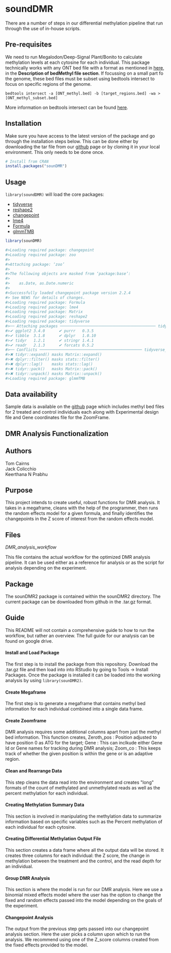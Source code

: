 # soundDMR

There are a number of steps in our differential methylation pipeline that run through the use of in-house scripts.  


## Pre-requisites
We need to run Megalodon/Deep-Signal Plant/Bonito to calculate methylation levels at each cytosine for each individual. This package technically works with any ONT bed file with a format as mentioned in [here](https://www.encodeproject.org/data-standards/wgbs/), in the **Description of bedMethyl file section**. If focussing on a small part fo the genome, these bed files must be subset using bedtools intersect to focus on specific regions of the genome.

``` 
bedtools intersect -a [ONT_methyl.bed] -b [target_regions.bed] -wa > [ONT_methyl_subset.bed]
```
More information on bedtools intersect can be found [here](https://bedtools.readthedocs.io/en/latest/content/tools/intersect.html).


## Installation
Make sure you have access to the latest version of the package and go through the installation steps below. This can be done either by downloading the tar file from our [github](https://github.com/SoundAg/DMR_analysis) page or by cloning it in your local environment.
This only needs to be done once.

<div class=".pkgdown-release">

``` r
# Install from CRAN
install.packages("sounDMR")
```

</div>

## Usage
`library(soundDMR)` will load the core packages:

- [tidyverse](https://tidyverse.org)
- [reshape2](https://www.rdocumentation.org/packages/reshape2/versions/1.4.4)
- [changepoint](https://cran.r-project.org/web/packages/changepoint/changepoint.pdf)
- [lme4](https://cran.r-project.org/web/packages/lme4/lme4.pdf)
- [Formula](https://www.rdocumentation.org/packages/stats/versions/3.6.2/topics/formula)
- [glmmTMB](https://cran.r-project.org/web/packages/glmmTMB/glmmTMB.pdf)

``` r
library(sounDMR)

#>Loading required package: changepoint
#>Loading required package: zoo
#>
#>Attaching package: ‘zoo’
#>
#>The following objects are masked from ‘package:base’:
#>
#>    as.Date, as.Date.numeric
#>
#>Successfully loaded changepoint package version 2.2.4
#> See NEWS for details of changes.
#>Loading required package: Formula
#>Loading required package: lme4
#>Loading required package: Matrix
#>Loading required package: reshape2
#>Loading required package: tidyverse
#>── Attaching packages ────────────────────────────────────────── tidyverse 1.3.2 ──
#>✔ ggplot2 3.4.0      ✔ purrr   0.3.5 
#>✔ tibble  3.1.8      ✔ dplyr   1.0.10
#>✔ tidyr   1.2.1      ✔ stringr 1.4.1 
#>✔ readr   2.1.3      ✔ forcats 0.5.2 
#>── Conflicts ───────────────────────────────────────────── tidyverse_conflicts() ──
#>✖ tidyr::expand() masks Matrix::expand()
#>✖ dplyr::filter() masks stats::filter()
#>✖ dplyr::lag()    masks stats::lag()
#>✖ tidyr::pack()   masks Matrix::pack()
#>✖ tidyr::unpack() masks Matrix::unpack()
#>Loading required package: glmmTMB

```

## Data availability
Sample data is available on the [github](https://github.com/SoundAg/sounDMR) page which includes methyl bed files for 2 treated and control individuals each along with Experimental design file and Gene coordinates file for the ZoomFrame.


## DMR Analysis Functionalization

## Authors
Tom Cairns  
Jack Colicchio  
Keerthana N Prabhu


## Purpose
This project intends to create useful, robust functions for DMR analysis. It takes
in a megaframe, cleans with the help of the programmer, then runs the
random effects model for a given formula, and finally identifies the changepoints
in the Z score of interest from the random effects model. 


## Files
*DMR_analysis_workflow*

This file contains the actual workflow for the optimized DMR analysis pipeline. 
It can be used either as a reference for analysis or as the script for analysis
depending on the experiment.


## Package
The sounDMR2 package is contained within the sounDMR2 directory. The current
package can be downloaded from github in the .tar.gz format.


## Guide
This README will not contain a comprehensive guide to how to run the workflow,
but rather an overview. The full guide for our analysis can be found on google
drive.

#### Install and Load Package
The first step is to install the package from this repository. Download the
.tar.gz file and then load into into RStudio by going to Tools -> Install Packages.
Once the package is installed it can be loaded into the working analysis by
using `library(sounDMR2)`.

#### Create Megaframe
The first step is to generate a megaframe that contains methyl bed information
for each individual combined into a single data frame.

#### Create Zoomframe
DMR analysis requires some additional columns apart from just the methyl bed information.
This function creates,
Zeroth_pos : Position adjusted to have position 0 as ATG for the target;
Gene : This can inclkude either Gene Id or Gene names for tracking during DMR analysis;
Zoom_co : This keeps track of whether the given position is within the gene or is an adaptive region.

#### Clean and Rearrange Data
This step cleans the data read into the environment and creates "long" formats
of the count of methylated and unmethylated reads as well as the percent
methylation for each individual.

#### Creating Methylation Summary Data
This section is involved in manipulating the methylation data to summarize
information based on specific variables such as the Percent methylation of each
individual for each cytosine.

#### Creating Differential Methylation Output File
This section creates a data frame where all the output data will be stored. It
creates three columns for each individual: the Z score, the change in methylation
between the treatment and the control, and the read depth for an individual.

#### Group DMR Analysis
This section is where the model is run for our DMR analysis. Here we use a
binomial mixed effects model where the user has the option to change the fixed
and random effects passed into the model depending on the goals of the experiment.

#### Changepoint Analysis
The output from the previous step gets passed into our changepoint analysis
section. Here the user picks a column upon which to run the analysis. We
recommend using one of the Z_score columns created from the fixed effects provided
to the model.
